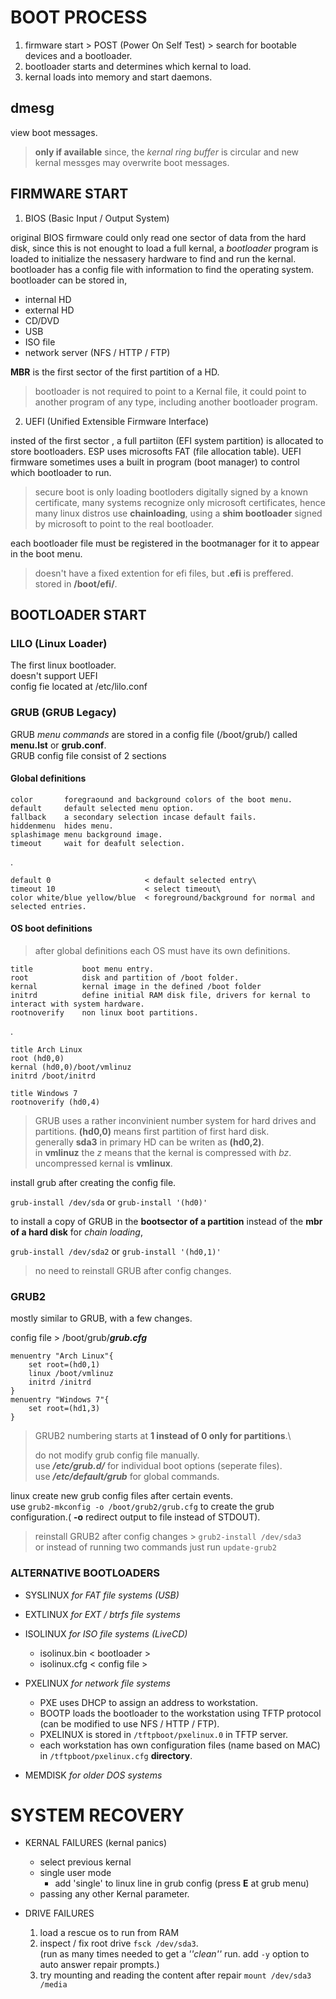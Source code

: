 # BOOT PROCESS

1. firmware start > POST (Power On Self Test) > search for bootable devices and a bootloader.
2. bootloader starts and determines which kernal to load.
3. kernal loads into memory and start daemons.

## dmesg

view boot messages.

> **only if available** since, the *kernal ring buffer* is circular and new kernal messges may overwrite boot messages.

## FIRMWARE START

1. BIOS (Basic Input / Output System)

original BIOS firmware could only read one sector of data from the hard disk, since this is not enought to load a full kernal, a *bootloader* program is loaded to initialize the nessasery hardware to find and run the kernal. bootloader has a config file with information to find the operating system.
bootloader can be stored in,
+ internal HD
+ external HD
+ CD/DVD
+ USB
+ ISO file
+ network server (NFS / HTTP / FTP)

**MBR** is the first sector of the first partition of a HD.

> bootloader is not required to point to a Kernal file, it could point to another program of any type, including another bootloader program.


2. UEFI (Unified Extensible Firmware Interface)

insted of the first sector , a full partiiton (EFI system partition) is allocated to store bootloaders. ESP uses microsofts FAT (file allocation table). UEFI firmware sometimes uses a built in program (boot manager) to control which bootloader to run.

> secure boot is only loading bootloders digitally signed by a known certificate, many systems recognize only microsoft certificates, hence many linux distros use **chainloading**, using a **shim bootloader** signed by microsoft to point to the real bootloader.

each bootloader file must be registered in the bootmanager for it to appear in the boot menu.

> doesn't have a fixed extention for efi files, but **.efi** is preffered.\
> stored in **/boot/efi/**.

## BOOTLOADER START

### LILO (Linux Loader)

The first linux bootloader.\
doesn't support UEFI\
config fie located at /etc/lilo.conf

### GRUB (GRUB Legacy)

GRUB *menu commands* are stored in a config file (/boot/grub/) called **menu.lst** or **grub.conf**.\
GRUB config file consist of 2 sections

#### Global definitions

    color       foregraound and background colors of the boot menu.
    default     default selected menu option.
    fallback    a secondary selection incase default fails.
    hiddenmenu  hides menu.
    splashimage menu background image.
    timeout     wait for deafult selection.

.

    default 0                     < default selected entry\
    timeout 10                    < select timeout\
    color white/blue yellow/blue  < foreground/background for normal and selected entries.


#### OS boot definitions

> after global definitions each OS must have its own definitions.

    title           boot menu entry.
    root            disk and partition of /boot folder.
    kernal          kernal image in the defined /boot folder
    initrd          define initial RAM disk file, drivers for kernal to interact with system hardware.
    rootnoverify    non linux boot partitions.

.

    title Arch Linux
    root (hd0,0)
    kernal (hd0,0)/boot/vmlinuz
    initrd /boot/initrd

    title Windows 7
    rootnoverify (hd0,4)

> GRUB uses a rather inconvinient number system for hard drives and partitions. **(hd0,0)** means first partition of first hard disk.\
> generally **sda3** in primary HD can be writen as **(hd0,2)**.\
> in **vmlinuz** the *z* means that the kernal is compressed with *bz*. uncompressed kernal is **vmlinux**. 

install grub after creating the config file.

`grub-install /dev/sda` or `grub-install '(hd0)'`

to install a copy of GRUB in the **bootsector of a partition** instead of the **mbr of a hard disk** for *chain loading*,

`grub-install /dev/sda2` or `grub-install '(hd0,1)'`

> no need to reinstall GRUB after config changes.

### GRUB2

mostly similar to GRUB, with a few changes.

config file > /boot/grub/***grub.cfg***

    menuentry "Arch Linux"{
        set root=(hd0,1)
        linux /boot/vmlinuz
        initrd /initrd
    }
    menuentry "Windows 7"{
        set root=(hd1,3)
    }

> GRUB2 numbering starts at **1 instead of 0 only for partitions**.\
>
> do not modify grub config file manually.\
> use ***/etc/grub.d/*** for individual boot options (seperate files).\
> use ***/etc/default/grub*** for global commands.

linux create new grub config files after certain events.\
use `grub2-mkconfig -o /boot/grub2/grub.cfg` to create the grub configuration.( **-o** redirect output to file instead of STDOUT).

> reinstall GRUB2 after config changes > `grub2-install /dev/sda3`\
> or instead of running two commands just run `update-grub2`

### ALTERNATIVE BOOTLOADERS

+ SYSLINUX *for FAT file systems (USB)*
+ EXTLINUX *for EXT / btrfs file systems*
+ ISOLINUX *for ISO file systems (LiveCD)*
    - isolinux.bin < bootloader >
    - isolinux.cfg < config file >
+ PXELINUX *for network file systems*
    - PXE uses DHCP to assign an address to workstation.
    - BOOTP loads the bootloader to the workstation using TFTP protocol (can be modified to use NFS / HTTP / FTP).
    - PXELINUX is stored in `/tftpboot/pxelinux.0` in TFTP server.
    - each workstation has own configuration files (name based on MAC) in `/tftpboot/pxelinux.cfg` **directory**.

+ MEMDISK *for older DOS systems*

# SYSTEM RECOVERY

+ KERNAL FAILURES (kernal panics)
    - select previous kernal
    - single user mode
        * add 'single' to linux line in grub config (press **E** at grub menu)
    - passing any other Kernal parameter.

+ DRIVE FAILURES
    1. load a rescue os to run from RAM
    2. inspect / fix root drive `fsck /dev/sda3`.\
    (run as many times needed to get a *''clean''* run. add `-y` option to auto answer repair prompts.)
    3. try mounting and reading the content after repair `mount /dev/sda3 /media`
